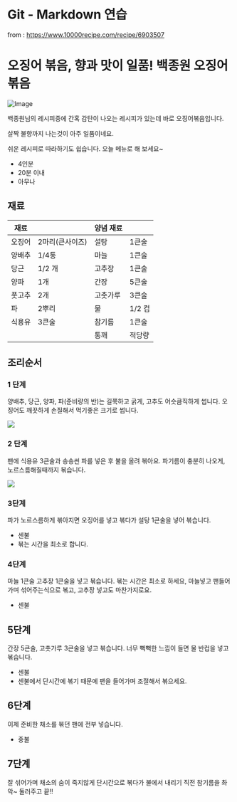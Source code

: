 # Git - Markdown 연습

from : https://www.10000recipe.com/recipe/6903507

# 오징어 볶음, 향과 맛이 일품! 백종원 오징어 볶음

![Image](https://recipe1.ezmember.co.kr/cache/recipe/2019/01/04/518d5bf35102aa51bf58078f7a25dc751.jpg)

백종원님의 레시피중에 간혹 감탄이 나오는 레시피가 있는데 바로 오징어볶음입니다.

살짝 불향까지 나는것이 아주 일품이네요.

쉬운 레시피로 따라하기도 쉽습니다. 오늘 메뉴로 해 보세요~

- 4인분
- 20분 이내
- 아무나

## 재료

| 재료 |     | 양념 재료 |  |
| -- | --   | -- | -- |
| 오징어 | 2마리(큰사이즈)| 설탕 | 1큰술 |
| 양배추 | 1/4통 | 마늘 | 1큰술 |
| 당근 | 1/2 개 | 고추장 | 1큰술 |
| 양파 | 1개 | 간장 | 5큰술 |
| 풋고추 | 2개 | 고춧가루 | 3큰술 |
| 파 | 2뿌리 | 물 | 1/2 컵 |
| 식용유 | 3큰술 | 참기름 | 1큰술 |
|  |  | 통깨 | 적당량 |

## 조리순서

### 1 단계

양배추, 당근, 양파, 파(준비량의 반)는  길쭉하고 굵게, 고추도 어슷큼직하게 썹니다.
오징어도 깨끗하게 손질해서 먹기좋은 크기로 썹니다.

![](https://recipe1.ezmember.co.kr/cache/recipe/2019/01/04/7adc229ac4fb344680fa9853c3648b321.jpg)

### 2 단계

팬에 식용유 3큰술과 송송썬 파를 넣은 후 불을 올려 볶아요.
파기름이 충분히 나오게, 노르스름해질때까지 볶습니다.

![](https://recipe1.ezmember.co.kr/cache/recipe/2019/01/04/c4605fc7eb7089380dfada6c9e59a56e1.jpg)

### 3단계

파가 노르스름하게 볶아지면 오징어를 넣고 볶다가 설탕 1큰술을 넣어 볶습니다.

- 센불
- 볶는 시간을 최소로 합니다.

### 4단계

마늘 1큰술 고추장 1큰술을 넣고 볶습니다. 볶는 시간은 최소로 하세요, 마늘넣고 팬들어가며 섞어주는식으로 볶고, 고추장 넣고도 마찬가지로요.

- 센불


## 5단계

간장 5큰술, 고춧가루 3큰술을 넣고 볶습니다.
너무 뻑뻑한 느낌이 들면 물 반컵을 넣고 볶습니다.

- 센불
- 센불에서 단시간에 볶기 때문에 팬을 들어가며 조절해서 볶으세요.

## 6단계

이제 준비한 채소를 볶던 팬에 전부 넣습니다.

- 중불

## 7단계

잘 섞어가며 채소의 숨이 죽지않게 단시간으로 볶다가 불에서 내리기 직전 참기름을 촤악~ 둘러주고 끝!!

